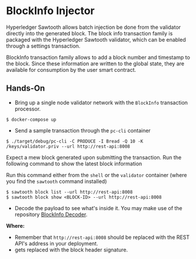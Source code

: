 # BlockInfo Injector

Hyperledger Sawtooth allows batch injection be done from the validator
directly into the generated block. The block info transaction family
is packaged with the Hyperledger Sawtooth validator, which can be enabled
through a settings transaction.

BlockInfo transaction family allows to add a block number and timestamp
to the block. Since these information are written to the global state,
they are available for consumption by the user smart contract.

## Hands-On

- Bring up a single node validator network with the `BlockInfo`
transaction processor.

```shell_script
$ docker-compose up
```

- Send a sample transaction through the `pc-cli` container

```shell_script
$ ./target/debug/pc-cli -C PRODUCE -I Bread -Q 10 -K /keys/validator.priv --url http://rest-api:8008
```

Expect a mew block generated upon submitting the transaction.
Run the following command to show the latest block information

Run this command either from the `shell` or the `validator` container
(where you find the `sawtooth` command installed)

```shell_script
$ sawtooth block list --url http://rest-api:8008
$ sawtooth block show <BLOCK-ID> --url http://rest-api:8008
```

- Decode the payload to see what's inside it. You may make use of the
repository [BlockInfo Decoder](https://github.com/arsulegai/blockinfo-decoder).

**Where:**
- Remember that `http://rest-api:8008` should be replaced with the REST API's
address in your deployment.
- <BLOCK-ID> gets replaced with the block header signature.
